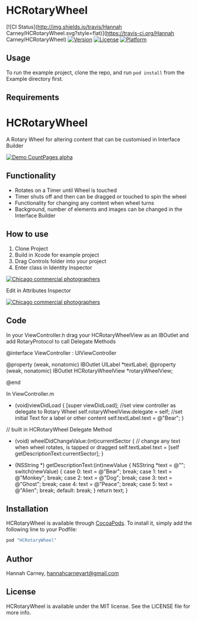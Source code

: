 # HCRotaryWheel

[![CI Status](http://img.shields.io/travis/Hannah Carney/HCRotaryWheel.svg?style=flat)](https://travis-ci.org/Hannah Carney/HCRotaryWheel)
[![Version](https://img.shields.io/cocoapods/v/HCRotaryWheel.svg?style=flat)](http://cocoapods.org/pods/HCRotaryWheel)
[![License](https://img.shields.io/cocoapods/l/HCRotaryWheel.svg?style=flat)](http://cocoapods.org/pods/HCRotaryWheel)
[![Platform](https://img.shields.io/cocoapods/p/HCRotaryWheel.svg?style=flat)](http://cocoapods.org/pods/HCRotaryWheel)

## Usage

To run the example project, clone the repo, and run `pod install` from the Example directory first.

## Requirements

# HCRotaryWheel
A Rotary Wheel for altering content that can be customised in Interface Builder

[![Demo CountPages alpha](https://j.gifs.com/v1eBnx.gif)](https://www.youtube.com/watch?v=pKzez4-whqY&feature=youtu.be)


## Functionality

- Rotates on a Timer until Wheel is touched
- Timer shuts off and then can be dragged or touched to spin the wheel
- Functionality for changing any content when wheel turns
- Background, number of elements and images can be changed in the Interface Builder

## How to use
1. Clone Project
2. Build in Xcode for example project
3. Drag Controls folder into your project
4. Enter class in Identity Inspector

<a href="http://www.freeimagehosting.net/commercial-photography/illinois/chicago/"><img src="http://i.imgur.com/GPt5Kfs.png" alt="Chicago commercial photographers"></a>

Edit in Attributes Inspector

<a href="http://www.freeimagehosting.net/commercial-photography/illinois/chicago/"><img src="http://i.imgur.com/z0CzEyI.png" alt="Chicago commercial photographers"></a>

## Code

In your ViewController.h drag your HCRotaryWheelView as an IBOutlet and add RotaryProtocol to call Delegate Methods

@interface ViewController : UIViewController <RotaryProtocol>

@property (weak, nonatomic) IBOutlet UILabel *textLabel;
@property (weak, nonatomic) IBOutlet HCRotaryWheelView *rotaryWheelView;

@end

In ViewController.m 

- (void)viewDidLoad {
[super viewDidLoad];
//set view controller as delegate to Rotary Wheel
self.rotaryWheelView.delegate = self;
//set initial Text for a label or other content
self.textLabel.text = @"Bear";
}

// built in HCRotaryWheel Delegate Method
- (void) wheelDidChangeValue:(int)currentSector {
// change any text when wheel rotates, is tapped or dragged
self.textLabel.text = [self getDescriptionText:currentSector];
}

- (NSString *) getDescriptionText:(int)newValue {
NSString *text = @"";
switch(newValue) {
case 0:
text = @"Bear";
break;
case 1:
text = @"Monkey";
break;
case 2:
text = @"Dog";
break;
case 3:
text = @"Ghost";
break;
case 4:
text = @"Peace";
break;
case 5:
text = @"Alien";
break;
default:
break;
}
return text;
}

## Installation

HCRotaryWheel is available through [CocoaPods](http://cocoapods.org). To install
it, simply add the following line to your Podfile:

```ruby
pod "HCRotaryWheel"
```

## Author

Hannah Carney, hannahcarneyart@gmail.com

## License

HCRotaryWheel is available under the MIT license. See the LICENSE file for more info.
